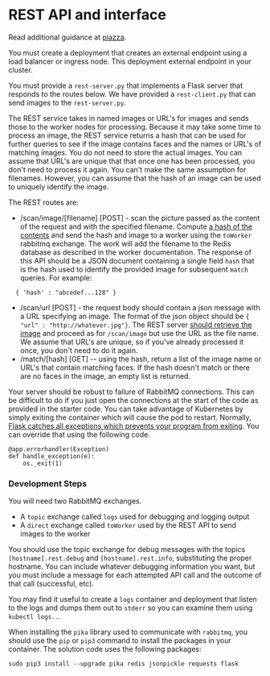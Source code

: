 # REST API and interface

Read additional guidance at [piazza](https://piazza.com/class/kdw51phfgd372m?cid=167_f1).

You must create a deployment that creates an external endpoint using a load balancer or ingress node. This deployment external endpoint in your cluster.

You must provide a `rest-server.py` that implements a Flask server that responds to the routes below. We have provided a `rest-client.py` that can send images to the `rest-server.py`.

The REST service takes in named images or URL's for images and sends those to the worker nodes for processing. Because it may take some time to process an image, the REST service returns a hash that can be used for further queries to see if the image contains faces and the names or URL's of matching images. You do not need to store the actual images. You can assume that URL's are unique that that once one has been processed, you don't need to process it again. You can't make the same assumption for filenames. However, you can assume that the hash of an image can be used to uniquely identify the image.

The REST routes are:

+ /scan/image/[filename] [POST] - scan the picture passed as the content of the request and with the specified filename. Compute [a hash of the contents](https://docs.python.org/3/library/hashlib.html) and send the hash and image to a worker using the `toWorker` rabbitmq exchange. The work will add the filename to the Redis database as described in the worker documentation. The response of this API should be a JSON document containing a single field `hash` that is the hash used to identify the provided image for subsequent `match` queries. For example:
```
  { 'hash' : "abcedef...128" }
```
+ /scan/url [POST] - the request body should contain a json message with a URL specifying an image. The format of the json object should be `{ "url" : "http://whatever.jpg"}`. The REST server [should retrieve the image](https://www.tutorialspoint.com/downloading-files-from-web-using-python) and proceed as for `/scan/image` but use the URL as the file name. We assume that URL's are unique, so if you've already processed it once, you don't need to do it again.
+ /match/[hash] [GET] -- using the hash, return a list of the image name or URL's that contain matching faces. If the hash doesn't match or there are no faces in the image, an empty list is returned.

Your server should be robust to failure of RabbitMQ connections. This can be difficult to do if you just open the connections at the start of the code as provided in the starter code. You can take advantage of Kubernetes by simply exiting the container which will cause the pod to restart. Normally, [Flask catches all exceptions which prevents your program from exiting](https://flask.palletsprojects.com/en/1.1.x/errorhandling/). You can override that using the following code.
```
@app.errorhandler(Exception)
def handle_exception(e):
    os._exit(1)
```

### Development Steps
You will need two RabbitMQ exchanges.
+ A `topic` exchange called `logs` used for debugging and logging output
+ A `direct` exchange called `toWorker` used by the REST API to send images to the worker

You should use the topic exchange for debug messages with the topics `[hostname].rest.debug` and `[hostname].rest.info`, substituting the proper hostname. You can include whatever debugging information you want, but you must include a message for each attempted API call and the outcome of that call (successful, etc).

You may find it useful to create a `logs` container and deployment that listen to the logs and dumps them out to `stderr` so you can examine them using `kubectl logs..`.

When installing the `pika` library used to communicate with `rabbitmq`, you should use the `pip` or `pip3` command to install the packages in your container. The solution code uses the following packages:
```
sudo pip3 install --upgrade pika redis jsonpickle requests flask
```
